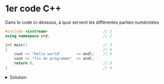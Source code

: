 # 1er code C++

Dans le code ci-dessous, à quoi servent les différentes parties numérotées
~~~cpp
#include <iostream>                         // 1
using namespace std;                        // 2

int main()                                  // 3
{                                           // 4
    cout << "Hello world"       << endl;    // 5
    cout << "fin de programme"  << endl;
    return 0;                               // 6
}                                           // 4
~~~

<details>
<summary>Solution</summary>

1. Ajouter une bibliothèque au programme
    - *iostream*  : pour *cout*, *cin*, ...
2. Utilise l'espace de nommage *std*. Sans quoi, il faudrait écrire
    - *std::cout*
    - *std::endl*
3. *main* est le nom de la fonction principale (obligatoire)
    - n'a pas de paramêtre () /!\ *main(void)* serait faux (du C)
    - retourne la valeur 0 si tout s'est bien passé, une valeur autre sinon
4. *{ ... }* bloc de la fonction contenant les instructions
5. Les instructions, toutes se terminent par un ";"
6. Code retourné par la fonction.

   **NB**: Pour la fonction "main" uniquement, le compilateur ajoute cette ligne si elle n'y est pas

</details>
